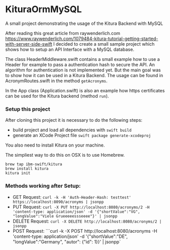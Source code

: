 # KituraOrmMySQL
A small project demonstrating the usage of the Kitura Backend with MySQL

After reading this great article from raywenderlich.com https://www.raywenderlich.com/1079484-kitura-tutorial-getting-started-with-server-side-swift I decided to create a small sample project which shows how to setup an API Interface with a MySQL database. 

The class HeaderMiddleware.swift contains a small example how to use a Header for example to pass a authentication hash to secure the API. An algorithm for authentication is not implemented yet. But the main goal was to show how it can be used in a Kitura Backend. The usage can be found in AcronymRoutes.swift in the method `getAcronyms`. 

In the App class (Application.swift) is also an example how https certificates can be used for the Kitura backend (method `run`). 

### Setup this project

After cloning this project it is necessary to do the following steps:

- build project and load all dependencies with `swift build`
- generate an XCode Project file `swift package generate-xcodeproj`

You also need to install Kitura on your machine. 

The simpliest way to do this on OSX is to use Homebrew.

```
brew tap ibm-swift/kitura
brew install kitura
kitura init
```

### Methods working after Setup:

- GET Request: ```curl -k -H 'Auth-Header-Hash: testtest' https://localhost:8090/acronyms | jsonpp```
- PUT Request: ```curl -X PUT http://localhost:8080/acronyms/2 -H 'content-type: application/json' -d '{"shortValue":"VG", "longValue":"Viele Grueeeeessseeee"}' | jsonpp```
- DELETE Request: ```curl -X DELETE http://localhost:8080/acronyms/2 | jsonpp```
- POST Request: ```curl -k -X POST http://localhost:8080/acronyms -H 'content-type: application/json' -d '{"shortValue":"DE", "longValue":"Germany", "autor": {"id": 1}}' | jsonpp`
